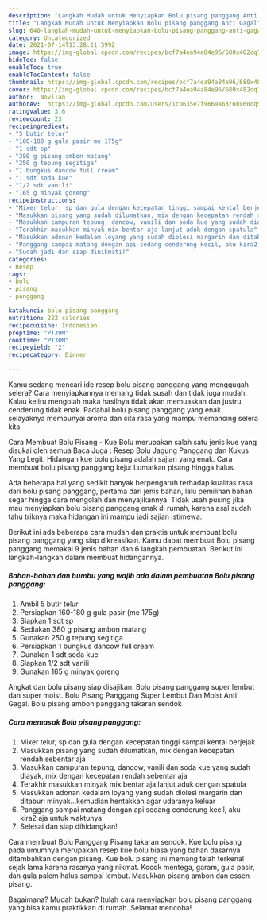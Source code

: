 ```yaml
---
description: "Langkah Mudah untuk Menyiapkan Bolu pisang panggang Anti Gagal"
title: "Langkah Mudah untuk Menyiapkan Bolu pisang panggang Anti Gagal"
slug: 640-langkah-mudah-untuk-menyiapkan-bolu-pisang-panggang-anti-gagal
category: Uncategorized
date: 2021-07-14T13:28:21.599Z
image: https://img-global.cpcdn.com/recipes/bcf7a4ea94a84e96/680x482cq70/bolu-pisang-panggang-foto-resep-utama.jpg
hideToc: false
enableToc: true
enableTocContent: false
thumbnail: https://img-global.cpcdn.com/recipes/bcf7a4ea94a84e96/680x482cq70/bolu-pisang-panggang-foto-resep-utama.jpg
cover: https://img-global.cpcdn.com/recipes/bcf7a4ea94a84e96/680x482cq70/bolu-pisang-panggang-foto-resep-utama.jpg
author:  NoviTan
authorAv:  https://img-global.cpcdn.com/users/1cb635e7f9669a63/60x60cq50/avatar.jpg
ratingvalue: 3.6
reviewcount: 23
recipeingredient:
- "5 butir telur"
- "160-180 g gula pasir me 175g"
- "1 sdt sp"
- "380 g pisang ambon matang"
- "250 g tepung segitiga"
- "1 bungkus dancow full cream"
- "1 sdt soda kue"
- "1/2 sdt vanili"
- "165 g minyak goreng"
recipeinstructions:
- "Mixer telur, sp dan gula dengan kecepatan tinggi sampai kental berjejak"
- "Masukkan pisang yang sudah dilumatkan, mix dengan kecepatan rendah sebentar aja"
- "Masukkan campuran tepung, dancow, vanili dan soda kue yang sudah diayak, mix dengan kecepatan rendah sebentar aja"
- "Terakhir masukkan minyak mix bentar aja lanjut aduk dengan spatula"
- "Masukkan adonan kedalam loyang yang sudah diolesi margarin dan ditaburi minyak...kemudian hentakkan agar udaranya keluar"
- "Panggang sampai matang dengan api sedang cenderung kecil, aku kira2 aja untuk waktunya"
- "Sudah jadi dan siap dinikmati!"
categories:
- Resep
tags:
- bolu
- pisang
- panggang

katakunci: bolu pisang panggang 
nutrition: 222 calories
recipecuisine: Indonesian
preptime: "PT39M"
cooktime: "PT30M"
recipeyield: "2"
recipecategory: Dinner

---
```



Kamu sedang mencari ide resep bolu pisang panggang yang menggugah selera? Cara menyiapkannya memang tidak susah dan tidak juga mudah. Kalau keliru mengolah maka hasilnya tidak akan memuaskan dan justru cenderung tidak enak. Padahal bolu pisang panggang yang enak selayaknya mempunyai aroma dan cita rasa yang mampu memancing selera kita.


Cara Membuat Bolu Pisang - Kue Bolu merupakan salah satu jenis kue yang disukai oleh semua Baca Juga : Resep Bolu Jagung Panggang dan Kukus Yang Legit. Hidangan kue bolu pisang adalah sajian yang enak. Cara membuat bolu pisang panggang keju: Lumatkan pisang hingga halus.

Ada beberapa hal yang sedikit banyak berpengaruh terhadap kualitas rasa dari bolu pisang panggang, pertama dari jenis bahan, lalu pemilihan bahan segar hingga cara mengolah dan menyajikannya. Tidak usah pusing jika mau menyiapkan bolu pisang panggang enak di rumah, karena asal sudah tahu triknya maka hidangan ini mampu jadi sajian istimewa.


Berikut ini ada beberapa cara mudah dan praktis untuk membuat bolu pisang panggang yang siap dikreasikan. Kamu dapat membuat Bolu pisang panggang memakai 9 jenis bahan dan 6 langkah pembuatan. Berikut ini langkah-langkah dalam membuat hidangannya.

<!--inarticleads1-->

##### Bahan-bahan dan bumbu yang wajib ada dalam pembuatan Bolu pisang panggang:

1. Ambil 5 butir telur
1. Persiapkan 160-180 g gula pasir (me 175g)
1. Siapkan 1 sdt sp
1. Sediakan 380 g pisang ambon matang
1. Gunakan 250 g tepung segitiga
1. Persiapkan 1 bungkus dancow full cream
1. Gunakan 1 sdt soda kue
1. Siapkan 1/2 sdt vanili
1. Gunakan 165 g minyak goreng


Angkat dan bolu pisang siap disajikan. Bolu pisang panggang super lembut dan super moist. Bolu Pisang Panggang Super Lembut Dan Moist Anti Gagal. Bolu pisang ambon panggang takaran sendok 

<!--inarticleads2-->

##### Cara memasak Bolu pisang panggang:

1. Mixer telur, sp dan gula dengan kecepatan tinggi sampai kental berjejak
1. Masukkan pisang yang sudah dilumatkan, mix dengan kecepatan rendah sebentar aja
1. Masukkan campuran tepung, dancow, vanili dan soda kue yang sudah diayak, mix dengan kecepatan rendah sebentar aja
1. Terakhir masukkan minyak mix bentar aja lanjut aduk dengan spatula
1. Masukkan adonan kedalam loyang yang sudah diolesi margarin dan ditaburi minyak...kemudian hentakkan agar udaranya keluar
1. Panggang sampai matang dengan api sedang cenderung kecil, aku kira2 aja untuk waktunya
1. Selesai dan siap dihidangkan!

Cara membuat Bolu Panggang Pisang takaran sendok. Kue bolu pisang pada umumnya merupakan resep kue bolu biasa yang bahan dasarnya ditambahkan dengan pisang. Kue bolu pisang ini memang telah terkenal sejak lama karena rasanya yang nikmat. Kocok mentega, garam, gula pasir, dan gula palem halus sampai lembut. Masukkan pisang ambon dan essen pisang. 

Bagaimana? Mudah bukan? Itulah cara menyiapkan bolu pisang panggang yang bisa kamu praktikkan di rumah. Selamat mencoba!
